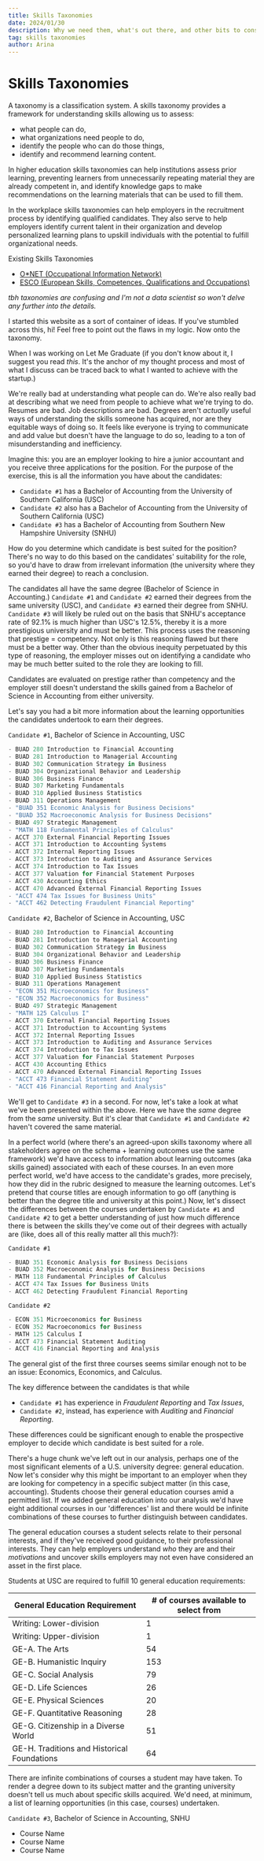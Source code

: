 ```yaml
---
title: Skills Taxonomies
date: 2024/01/30
description: Why we need them, what's out there, and other bits to consider.
tag: skills taxonomies
author: Arina
---
```


# Skills Taxonomies

A taxonomy is a classification system. A skills taxonomy provides a framework for understanding skills allowing us to assess:

- what people can do,
- what organizations need people to do,
- identify the people who can do those things,
- identify and recommend learning content.

In higher education skills taxonomies can help institutions assess prior learning, preventing learners from unnecessarily repeating material they are already competent in, and identify knowledge gaps to make recommendations on the learning materials that can be used to fill them.

In the workplace skills taxonomies can help employers in the recruitment process by identifying qualified candidates. They also serve to help employers identify current talent in their organization and develop personalized learning plans to upskill individuals with the potential to fulfill organizational needs.

Existing Skills Taxonomies

- [O*NET (Occupational Information Network)](https://www.onetonline.org/)
- [ESCO (European Skills, Competences, Qualifications and
Occupations)](https://esco.ec.europa.eu/en)

_tbh taxonomies are confusing and I'm not a data scientist so won't delve any further into the details._

I started this website as a sort of container of ideas. If you've stumbled across this, hi! Feel free to point out the flaws in my logic. Now onto the taxonomy. 

When I was working on Let Me Graduate (if you don't know about it, I suggest you read _this_. It's the anchor of my thought process and most of what I discuss can be traced back to what I wanted to achieve with the startup.)

We're really bad at understanding what people can do. We're also really bad at describing what we need from people to achieve what we're trying to do. Resumes are bad. Job descriptions are bad. Degrees aren't _actually_ useful ways of understanding the skills someone has acquired, nor are they equitable ways of doing so. It feels like everyone is trying to communicate and add value but doesn't have the language to do so, leading to a ton of misunderstanding and inefficiency.

Imagine this: you are an employer looking to hire a junior accountant and you receive three applications for the position. For the purpose of the exercise, this is all the information you have about the candidates:

- `Candidate #1` has a Bachelor of Accounting from the University of Southern California (USC)
- `Candidate #2` also has a Bachelor of Accounting from the University of Southern California (USC)
- `Candidate #3` has a Bachelor of Accounting from Southern New Hampshire University (SNHU)

How do you determine which candidate is best suited for the position? There's no way to do this based on the candidates' suitability for the role, so you'd have to draw from irrelevant information (the university where they earned their degree) to reach a conclusion.

The candidates all have the same degree (Bachelor of Science in Accounting.) `Candidate #1` and `Candidate #2` earned their degrees from the same university (USC), and `Candidate #3` earned their degree from SNHU. `Candidate #3` will likely be ruled out on the basis that SNHU's acceptance rate of 92.1% is much higher than USC's 12.5%, thereby it is a more prestigious university and must be better. This process uses the reasoning that prestige = competency. Not only is this reasoning flawed but there must be a better way. Other than the obvious inequity perpetuated by this type of reasoning, the employer misses out on identifying a candidate who may be much better suited to the role they are looking to fill.

Candidates are evaluated on prestige rather than competency and the employer still doesn't understand the skills gained from a Bachelor of Science in Accounting from either university.

Let's say you had a bit more information about the learning opportunities the candidates undertook to earn their degrees. 

`Candidate #1`, Bachelor of Science in Accounting, USC 
```js
- BUAD 280 Introduction to Financial Accounting
- BUAD 281 Introduction to Managerial Accounting
- BUAD 302 Communication Strategy in Business
- BUAD 304 Organizational Behavior and Leadership
- BUAD 306 Business Finance
- BUAD 307 Marketing Fundamentals
- BUAD 310 Applied Business Statistics
- BUAD 311 Operations Management
- "BUAD 351 Economic Analysis for Business Decisions"
- "BUAD 352 Macroeconomic Analysis for Business Decisions"
- BUAD 497 Strategic Management
- "MATH 118 Fundamental Principles of Calculus"
- ACCT 370 External Financial Reporting Issues
- ACCT 371 Introduction to Accounting Systems
- ACCT 372 Internal Reporting Issues
- ACCT 373 Introduction to Auditing and Assurance Services
- ACCT 374 Introduction to Tax Issues
- ACCT 377 Valuation for Financial Statement Purposes
- ACCT 430 Accounting Ethics
- ACCT 470 Advanced External Financial Reporting Issues
- "ACCT 474 Tax Issues for Business Units"
- "ACCT 462 Detecting Fraudulent Financial Reporting"
```

`Candidate #2`, Bachelor of Science in Accounting, USC

```js
- BUAD 280 Introduction to Financial Accounting
- BUAD 281 Introduction to Managerial Accounting
- BUAD 302 Communication Strategy in Business
- BUAD 304 Organizational Behavior and Leadership
- BUAD 306 Business Finance
- BUAD 307 Marketing Fundamentals
- BUAD 310 Applied Business Statistics
- BUAD 311 Operations Management
- "ECON 351 Microeconomics for Business"
- "ECON 352 Macroeconomics for Business"
- BUAD 497 Strategic Management
- "MATH 125 Calculus I"
- ACCT 370 External Financial Reporting Issues
- ACCT 371 Introduction to Accounting Systems
- ACCT 372 Internal Reporting Issues
- ACCT 373 Introduction to Auditing and Assurance Services
- ACCT 374 Introduction to Tax Issues
- ACCT 377 Valuation for Financial Statement Purposes
- ACCT 430 Accounting Ethics
- ACCT 470 Advanced External Financial Reporting Issues
- "ACCT 473 Financial Statement Auditing"
- "ACCT 416 Financial Reporting and Analysis"
```

We'll get to `Candidate #3` in a second. For now, let's take a look at what we've been presented within the above. Here we have the _same_ degree from the _same_ university. But it's clear that `Candidate #1` and `Candidate #2` haven't covered the same material. 

In a perfect world (where there's an agreed-upon skills taxonomy where all stakeholders agree on the schema + learning outcomes use the same framework) we'd have access to information about learning outcomes (aka skills gained) associated with each of these courses. In an even more perfect world, we'd have access to the candidate's grades, more precisely, how they did in the rubric designed to measure the learning outcomes. Let's pretend that course titles are enough information to go off (anything is better than the degree title and university at this point.) Now, let's dissect the differences between the courses undertaken by `Candidate #1` and `Candidate #2` to get a better understanding of just how much difference there is between the skills they've come out of their degrees with actually are (like, does all of this really matter all this much?):

`Candidate #1`

```js
- BUAD 351 Economic Analysis for Business Decisions
- BUAD 352 Macroeconomic Analysis for Business Decisions
- MATH 118 Fundamental Principles of Calculus
- ACCT 474 Tax Issues for Business Units
- ACCT 462 Detecting Fraudulent Financial Reporting
```
  
`Candidate #2`

```js
- ECON 351 Microeconomics for Business
- ECON 352 Macroeconomics for Business
- MATH 125 Calculus I
- ACCT 473 Financial Statement Auditing
- ACCT 416 Financial Reporting and Analysis
```

The general gist of the first three courses seems similar enough not to be an issue: Economics, Economics, and Calculus. 

The key difference between the candidates is that while

- `Candidate #1` has experience in _Fraudulent Reporting_ and _Tax Issues_,
- `Candidate #2`, instead, has experience with _Auditing_ and _Financial Reporting_.

These differences could be significant enough to enable the prospective employer to decide which candidate is best suited for a role.

There's a huge chunk we've left out in our analysis, perhaps one of the most significant elements of a U.S. university degree: general education. Now let's consider why this might be important to an employer when they are looking for competency in a specific subject matter (in this case, accounting). Students choose their general education courses amid a permitted list. If we added general education into our analysis we'd have eight additional courses in our 'differences' list and there would be infinite combinations of these courses to further distinguish between candidates.

The general education courses a student selects relate to their personal interests, and if they've received good guidance, to their professional interests. They can help employers understand _who_ they are and their _motivations_ and uncover skills employers may not even have considered an asset in the first place. 

Students at USC are required to fulfill 10 general education requirements:

| **General Education Requirement** | **# of courses available to select from** |
|------|-----|
| Writing: Lower-division | 1 |
| Writing: Upper-division | 1 |
| GE-A. The Arts | 54 |
| GE-B. Humanistic Inquiry | 153 |
| GE-C. Social Analysis | 79|
| GE-D. Life Sciences | 26 |
| GE-E. Physical Sciences | 20 |
| GE-F.  Quantitative Reasoning | 28 |
| GE-G. Citizenship in a Diverse World | 51 |
| GE-H. Traditions and Historical Foundations | 64 |

There are infinite combinations of courses a student may have taken. To render a degree down to its subject matter and the granting university doesn't tell us much about specific skills acquired. We'd need, at minimum, a list of learning opportunities (in this case, courses) undertaken.

`Candidate #3`, Bachelor of Science in Accounting, SNHU

- Course Name
- Course Name
- Course Name
